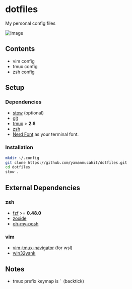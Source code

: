 # dotfiles

My personal config files

![Image](https://github.com/user-attachments/assets/2e202148-c0df-4a24-9155-68b182863ecb)

## Contents

- vim config
- tmux config
- zsh config

## Setup

### Dependencies

- [stow](https://github.com/aspiers/stow) (optional)
- [git](https://wiki.archlinux.org/title/git)
- [tmux](https://wiki.archlinux.org/title/tmux) > **2.6**
- [zsh](https://wiki.archlinux.org/title/zsh)
- [Nerd Font](https://www.nerdfonts.com/) as your terminal font.

### Installation

```bash
mkdir ~/.config
git clone https://github.com/yamanmucahit/dotfiles.git
cd dotfiles
stow .
```

## External Dependencies

### zsh

- [fzf](https://github.com/junegunn/fzf) >= **0.48.0**
- [zoxide](https://github.com/ajeetdsouza/zoxide)
- [oh-my-posh](https://ohmyposh.dev/)

### vim

- [vim-tmux-navigator](https://github.com/christoomey/vim-tmux-navigator) (for wsl)
- [win32yank](https://github.com/equalsraf/win32yank)


## Notes

- tmux prefix keymap is `` ` `` (backtick)
